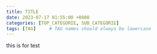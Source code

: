 ```yaml
---
title: TITLE
date: 2023-07-17 01:55:00 +0800
categories: [TOP_CATEGORIE, SUB_CATEGORIE]
tags: [TAG]     # TAG names should always be lowercase
---
```


this is for test
